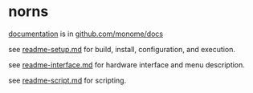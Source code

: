 # norns

[documentation](https://github.com/monome/docs/tree/master/docs/norns) is in [github.com/monome/docs](https://github.com/monome/docs)

see [readme-setup.md](readme-setup.md) for build, install, configuration, and execution.

see [readme-interface.md](readme-interface.md) for hardware interface and menu description.

see [readme-script.md](readme-script.md) for scripting.
